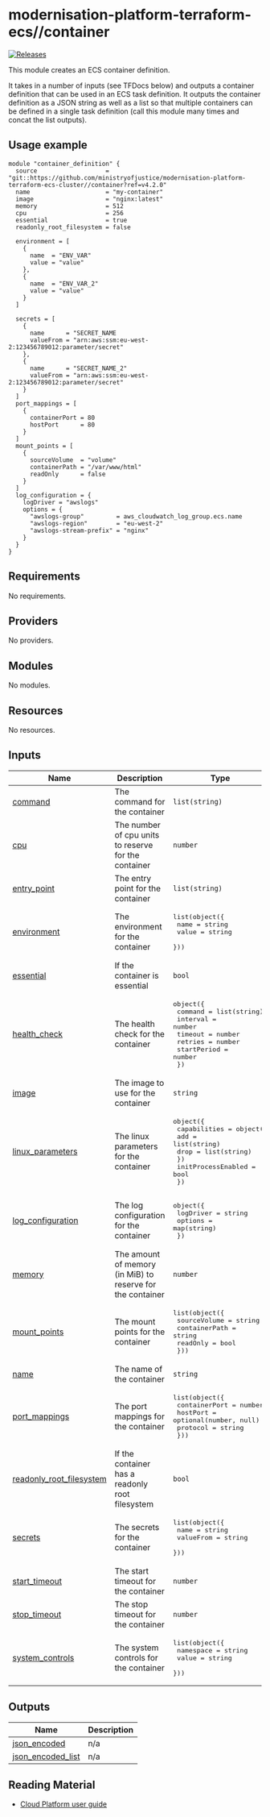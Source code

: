 <!-- Rename the heading when using this template -->

# modernisation-platform-terraform-ecs//container

<!-- Change the URL in the release badge to point towards your new repository -->
[![Releases](https://img.shields.io/github/release/ministryofjustice/terraform-ecs/all.svg?style=flat-square)](https://github.com/ministryofjustice/terraform-ecs/releases)

<!-- Add a short description of the module -->
This module creates an ECS container definition.

It takes in a number of inputs (see TFDocs below) and outputs a container definition that can be used in an ECS task
definition. It outputs the container definition as a JSON string as well as a list so that multiple containers can be
defined in a single task definition (call this module many times and concat the list outputs).

## Usage example

<!-- Describe how to use the module -->

<!-- Change the source URL below to point towards your new repository -->

```hcl
module "container_definition" {
  source                   = "git::https://github.com/ministryofjustice/modernisation-platform-terraform-ecs-cluster//container?ref=v4.2.0"
  name                     = "my-container"
  image                    = "nginx:latest"
  memory                   = 512
  cpu                      = 256
  essential                = true
  readonly_root_filesystem = false

  environment = [
    {
      name  = "ENV_VAR"
      value = "value"
    },
    {
      name  = "ENV_VAR_2"
      value = "value"
    }
  ]

  secrets = [
    {
      name      = "SECRET_NAME
      valueFrom = "arn:aws:ssm:eu-west-2:123456789012:parameter/secret"
    },
    {
      name      = "SECRET_NAME_2"
      valueFrom = "arn:aws:ssm:eu-west-2:123456789012:parameter/secret"
    }
  ]
  port_mappings = [
    {
      containerPort = 80
      hostPort      = 80
    }
  ]
  mount_points = [
    {
      sourceVolume  = "volume"
      containerPath = "/var/www/html"
      readOnly      = false
    }
  ]
  log_configuration = {
    logDriver = "awslogs"
    options = {
      "awslogs-group"         = aws_cloudwatch_log_group.ecs.name
      "awslogs-region"        = "eu-west-2"
      "awslogs-stream-prefix" = "nginx"
    }
  }
}
```

<!-- See the [examples/](examples/) folder for more information. -->

<!-- BEGIN_TF_DOCS -->
## Requirements

No requirements.

## Providers

No providers.

## Modules

No modules.

## Resources

No resources.

## Inputs

| Name | Description | Type | Default | Required |
|------|-------------|------|---------|:--------:|
| <a name="input_command"></a> [command](#input\_command) | The command for the container | `list(string)` | `null` | no |
| <a name="input_cpu"></a> [cpu](#input\_cpu) | The number of cpu units to reserve for the container | `number` | `null` | no |
| <a name="input_entry_point"></a> [entry\_point](#input\_entry\_point) | The entry point for the container | `list(string)` | `null` | no |
| <a name="input_environment"></a> [environment](#input\_environment) | The environment for the container | <pre>list(object({<br/>    name  = string<br/>    value = string<br/>  }))</pre> | n/a | yes |
| <a name="input_essential"></a> [essential](#input\_essential) | If the container is essential | `bool` | n/a | yes |
| <a name="input_health_check"></a> [health\_check](#input\_health\_check) | The health check for the container | <pre>object({<br/>    command     = list(string)<br/>    interval    = number<br/>    timeout     = number<br/>    retries     = number<br/>    startPeriod = number<br/>  })</pre> | `null` | no |
| <a name="input_image"></a> [image](#input\_image) | The image to use for the container | `string` | n/a | yes |
| <a name="input_linux_parameters"></a> [linux\_parameters](#input\_linux\_parameters) | The linux parameters for the container | <pre>object({<br/>    capabilities = object({<br/>      add  = list(string)<br/>      drop = list(string)<br/>    })<br/>    initProcessEnabled = bool<br/>  })</pre> | `null` | no |
| <a name="input_log_configuration"></a> [log\_configuration](#input\_log\_configuration) | The log configuration for the container | <pre>object({<br/>    logDriver = string<br/>    options   = map(string)<br/>  })</pre> | n/a | yes |
| <a name="input_memory"></a> [memory](#input\_memory) | The amount of memory (in MiB) to reserve for the container | `number` | `null` | no |
| <a name="input_mount_points"></a> [mount\_points](#input\_mount\_points) | The mount points for the container | <pre>list(object({<br/>    sourceVolume  = string<br/>    containerPath = string<br/>    readOnly      = bool<br/>  }))</pre> | `null` | no |
| <a name="input_name"></a> [name](#input\_name) | The name of the container | `string` | n/a | yes |
| <a name="input_port_mappings"></a> [port\_mappings](#input\_port\_mappings) | The port mappings for the container | <pre>list(object({<br/>    containerPort = number<br/>    hostPort      = optional(number, null)<br/>    protocol      = string<br/>  }))</pre> | n/a | yes |
| <a name="input_readonly_root_filesystem"></a> [readonly\_root\_filesystem](#input\_readonly\_root\_filesystem) | If the container has a readonly root filesystem | `bool` | n/a | yes |
| <a name="input_secrets"></a> [secrets](#input\_secrets) | The secrets for the container | <pre>list(object({<br/>    name      = string<br/>    valueFrom = string<br/>  }))</pre> | n/a | yes |
| <a name="input_start_timeout"></a> [start\_timeout](#input\_start\_timeout) | The start timeout for the container | `number` | `null` | no |
| <a name="input_stop_timeout"></a> [stop\_timeout](#input\_stop\_timeout) | The stop timeout for the container | `number` | `null` | no |
| <a name="input_system_controls"></a> [system\_controls](#input\_system\_controls) | The system controls for the container | <pre>list(object({<br/>    namespace = string<br/>    value     = string<br/>  }))</pre> | `null` | no |

## Outputs

| Name | Description |
|------|-------------|
| <a name="output_json_encoded"></a> [json\_encoded](#output\_json\_encoded) | n/a |
| <a name="output_json_encoded_list"></a> [json\_encoded\_list](#output\_json\_encoded\_list) | n/a |
<!-- END_TF_DOCS -->

<!-- Uncomment the below if this module uses tags -->

<!--
## Tags

Some of the inputs for this module are tags. All infrastructure resources must be tagged to meet the MOJ Technical Guidance on [Documenting owners of infrastructure](https://technical-guidance.service.justice.gov.uk/documentation/standards/documenting-infrastructure-owners.html).

| Name                   | Description                                                                            |  Type  |   Default    | Required |
| ---------------------- | -------------------------------------------------------------------------------------- | :----: | :----------: | :------: |
| application            |                                                                                        | string |      -       |   yes    |
| business-unit          | Area of the MOJ responsible for the service                                            | string | `mojdigital` |   yes    |
| environment-name       |                                                                                        | string |      -       |   yes    |
| infrastructure-support | The team responsible for managing the infrastructure. Should be of the form team-email | string |      -       |   yes    |
| is-production          |                                                                                        | string |   `false`    |   yes    |
| team_name              |                                                                                        | string |      -       |   yes    |
| namespace              |                                                                                        | string |      -       |   yes    |
-->

## Reading Material

<!-- Add links to external sources, e.g. Kubernetes or AWS documentation -->

- [Cloud Platform user guide](https://user-guide.cloud-platform.service.justice.gov.uk/#cloud-platform-user-guide)
